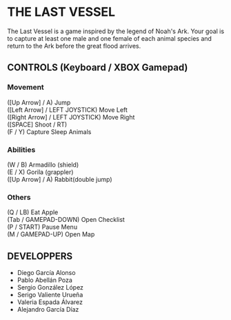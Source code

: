 # THE LAST VESSEL
The Last Vessel is a game inspired by the legend of Noah's Ark. Your goal is to capture at least one male and one female of each animal species and return to the Ark before the great flood arrives.

## CONTROLS (Keyboard / XBOX Gamepad)
### Movement 
([Up Arrow] / A)  Jump  
([Left Arrow] / LEFT JOYSTICK)   Move Left  
([Right Arrow] / LEFT JOYSTICK)   Move Right  
([SPACE] Shoot / RT)  
(F / Y) Capture Sleep Animals  

### Abilities
(W / B) Armadillo (shield)  
(E / X) Gorila (grappler)  
([Up Arrow] / A) Rabbit(double jump)  

### Others
(Q / LB) Eat Apple  
(Tab / GAMEPAD-DOWN) Open Checklist  
(P / START) Pause Menu  
(M / GAMEPAD-UP) Open Map  
##
## DEVELOPPERS
- Diego García Alonso  
- Pablo Abellán Poza  
- Sergio González López  
- Serigo Valiente Urueña  
- Valeria Espada Álvarez  
- Alejandro García Díaz 
##
